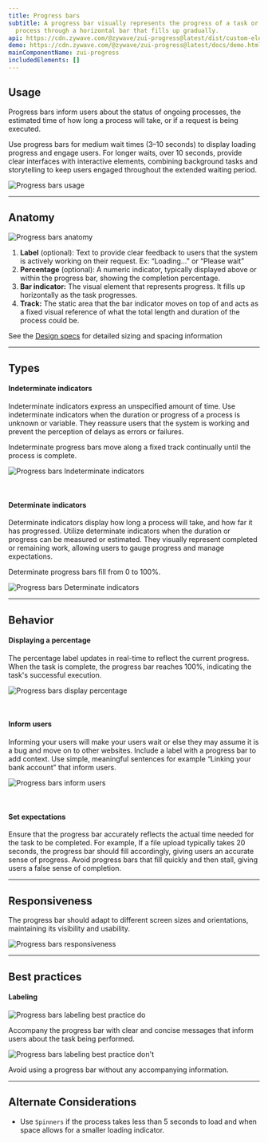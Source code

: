 ```yaml
---
title: Progress bars
subtitle: A progress bar visually represents the progress of a task or loading
  process through a horizontal bar that fills up gradually.
api: https://cdn.zywave.com/@zywave/zui-progress@latest/dist/custom-elements.json
demo: https://cdn.zywave.com/@zywave/zui-progress@latest/docs/demo.html
mainComponentName: zui-progress
includedElements: []
---
```

## Usage

Progress bars inform users about the status of ongoing processes, the estimated time of how long a process will take, or if a request is being executed. 

Use progress bars for medium wait times (3–10 seconds) to display loading progress and engage users. For longer waits, over 10 seconds, provide clear interfaces with interactive elements, combining background tasks and storytelling to keep users engaged throughout the extended waiting period.

![Progress bars usage](/images/progress-bar_usage.svg)

- - -

## Anatomy

![Progress bars anatomy](/images/progress-bar_anatomy.svg)

1. **Label** (optional): Text to provide clear feedback to users that the system is actively working on their request. Ex: “Loading...” or “Please wait”
2. **Percentage** (optional): A numeric indicator, typically displayed above or within the progress bar, showing the completion percentage.
3. **Bar indicator:** The visual element that represents progress. It fills up horizontally as the task progresses.
4. **Track:** The static area that the bar indicator moves on top of and acts as a fixed visual reference of what the total length and duration of the process could be.

See the [Design specs](https://xd.adobe.com/view/ef2f902b-219f-4e41-8bba-2bf079fc5969-ba7c/grid) for detailed sizing and spacing information

- - -

## Types

#### Indeterminate indicators

Indeterminate indicators express an unspecified amount of time. Use indeterminate indicators when the duration or progress of a process is unknown or variable. They reassure users that the system is working and prevent the perception of delays as errors or failures.

Indeterminate progress bars move along a fixed track continually until the process is complete.

![Progress bars Indeterminate indicators](/images/progress-bar_indeterminate_indicator.svg)

<br>

#### Determinate indicators

Determinate indicators display how long a process will take, and how far it has progressed. Utilize determinate indicators when the duration or progress can be measured or estimated. They visually represent completed or remaining work, allowing users to gauge progress and manage expectations. 

Determinate progress bars fill from 0 to 100%.

![Progress bars Determinate indicators](/images/progress-bar_determinate_indicator.svg)

- - -

## Behavior

#### Displaying a percentage

The percentage label updates in real-time to reflect the current progress. When the task is complete, the progress bar reaches 100%, indicating the task's successful execution.

![Progress bars display percentage](/images/progress-bar_percentage.svg)

<br>

#### Inform users

Informing your users will make your users wait or else they may assume it is a bug and move on to other websites. Include a label with a progress bar to add context. Use simple, meaningful sentences for example “Linking your bank account” that inform users.

![Progress bars inform users](/images/progress-bar_inform_users.svg)

<br>

#### Set expectations

Ensure that the progress bar accurately reflects the actual time needed for the task to be completed. For example, If a file upload typically takes 20 seconds, the progress bar should fill accordingly, giving users an accurate sense of progress. Avoid progress bars that fill quickly and then stall, giving users a false sense of completion.

- - -

## Responsiveness

The progress bar should adapt to different screen sizes and orientations, maintaining its visibility and usability.

![Progress bars responsiveness](/images/progress-bar_responsiveness.svg)

- - -

## Best practices

#### Labeling

<docs-grid columns="2">

<div>

![Progress bars labeling best practice do](/images/progress-bar_label_do.svg)

<docs-do>

Accompany the progress bar with clear and concise messages that inform users about the task being performed.
</docs-do>

</div>

<div>

![Progress bars labeling best practice don't](/images/progress-bar_label_dont.svg)

<docs-do-not>

Avoid using a progress bar without any accompanying information.
</docs-do-not>

</div>

</docs-grid>

- - -

## Alternate Considerations

* Use `Spinners` if the process takes less than 5 seconds to load and when space allows for a smaller loading indicator.